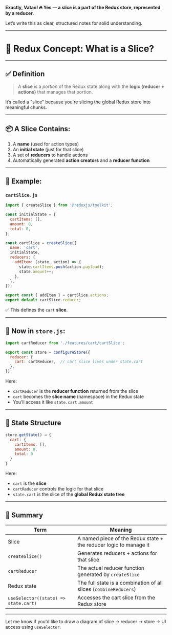 **Exactly, Vatan! 🔥 Yes — a *slice* is a part of the Redux store, represented by a reducer.**

Let’s write this as clear, structured notes for solid understanding.

---

# 📘 Redux Concept: What is a Slice?

---

## ✅ Definition

> A **slice** is a *portion* of the Redux state along with the **logic (reducer + actions)** that manages that portion.

It’s called a "slice" because you're slicing the global Redux store into meaningful chunks.

---

## 📦 A Slice Contains:

1. A **name** (used for action types)
2. An **initial state** (just for that slice)
3. A set of **reducers** to handle actions
4. Automatically generated **action creators** and a **reducer function**

---

## 🧱 Example:

### `cartSlice.js`

```js
import { createSlice } from '@reduxjs/toolkit';

const initialState = {
  cartItems: [],
  amount: 0,
  total: 0,
};

const cartSlice = createSlice({
  name: 'cart',
  initialState,
  reducers: {
    addItem: (state, action) => {
      state.cartItems.push(action.payload);
      state.amount++;
    },
  },
});

export const { addItem } = cartSlice.actions;
export default cartSlice.reducer;
```

✅ This defines the `cart` **slice**.

---

## 🧠 Now in `store.js`:

```js
import cartReducer from './features/cart/cartSlice';

export const store = configureStore({
  reducer: {
    cart: cartReducer,  // cart slice lives under state.cart
  },
});
```

Here:

* `cartReducer` is the **reducer function** returned from the slice
* `cart` becomes the **slice name** (namespace) in the Redux state
* You’ll access it like `state.cart.amount`

---

## 🧭 State Structure

```js
store.getState() → {
  cart: {
    cartItems: [],
    amount: 0,
    total: 0
  }
}
```

Here:

* `cart` is the **slice**
* `cartReducer` controls the logic for that slice
* `state.cart` is the slice of the **global Redux state tree**

---

## 🎯 Summary

| Term                                 | Meaning                                                           |
| ------------------------------------ | ----------------------------------------------------------------- |
| Slice                                | A named piece of the Redux state + the reducer logic to manage it |
| `createSlice()`                      | Generates reducers + actions for that slice                       |
| `cartReducer`                        | The actual reducer function generated by `createSlice`            |
| Redux state                          | The full state is a combination of all slices (`combineReducers`) |
| `useSelector((state) => state.cart)` | Accesses the cart slice from the Redux store                      |

---

Let me know if you'd like to draw a diagram of slice → reducer → store → UI access using `useSelector`.
